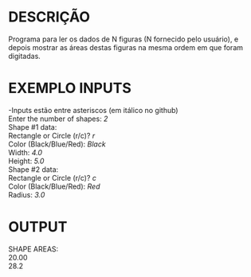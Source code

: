 # DESCRIÇÃO
Programa para ler os dados de N figuras (N fornecido
pelo usuário), e depois mostrar as áreas destas figuras na
mesma ordem em que foram digitadas.

# EXEMPLO INPUTS    
-Inputs estão entre asteriscos (em itálico no github) <br/>
Enter the number of shapes: *2* <br/>
Shape #1 data: <br/>
Rectangle or Circle (r/c)? *r* <br/>
Color (Black/Blue/Red): *Black* <br/>
Width: *4.0* <br/>
Height: *5.0* <br/>
Shape #2 data: <br/>
Rectangle or Circle (r/c)? *c* <br/>
Color (Black/Blue/Red): *Red* <br/>
Radius: *3.0* <br/>

# OUTPUT 
SHAPE AREAS: <br/>
20.00 <br/>
28.2 <br/>
